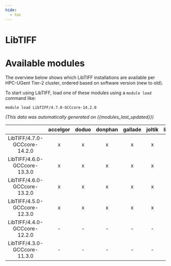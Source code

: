 ```yaml
---
hide:
  - toc
---
```


LibTIFF
=======

# Available modules


The overview below shows which LibTIFF installations are available per HPC-UGent Tier-2 cluster, ordered based on software version (new to old).

To start using LibTIFF, load one of these modules using a `module load` command like:

```shell
module load LibTIFF/4.7.0-GCCcore-14.2.0
```

*(This data was automatically generated on {{modules_last_updated}})*

| |accelgor|doduo|donphan|gallade|joltik|litleo|shinx|
| :---: | :---: | :---: | :---: | :---: | :---: | :---: | :---: |
|LibTIFF/4.7.0-GCCcore-14.2.0|x|x|x|x|x|x|x|
|LibTIFF/4.6.0-GCCcore-13.3.0|x|x|x|x|x|x|x|
|LibTIFF/4.6.0-GCCcore-13.2.0|x|x|x|x|x|x|x|
|LibTIFF/4.5.0-GCCcore-12.3.0|x|x|x|x|x|x|x|
|LibTIFF/4.4.0-GCCcore-12.2.0|-|-|-|-|-|x|x|
|LibTIFF/4.3.0-GCCcore-11.3.0|-|-|-|-|-|x|x|
